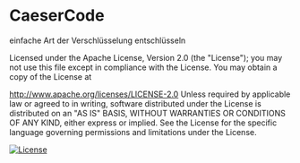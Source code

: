 # CaeserCode
einfache Art der Verschlüsselung entschlüsseln

Licensed under the Apache License, Version 2.0 (the "License"); you may not use this file except in compliance with the License. You may obtain a copy of the License at

http://www.apache.org/licenses/LICENSE-2.0
Unless required by applicable law or agreed to in writing, software distributed under the License is distributed on an "AS IS" BASIS, WITHOUT WARRANTIES OR CONDITIONS OF ANY KIND, either express or implied. See the License for the specific language governing permissions and limitations under the License.


[![License](https://img.shields.io/badge/License-Apache%202.0-blue.svg)](https://opensource.org/licenses/Apache-2.0)
